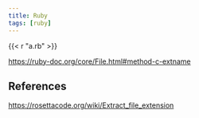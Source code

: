 ```yaml
---
title: Ruby
tags: [ruby]
---
```


{{< r "a.rb" >}}

<https://ruby-doc.org/core/File.html#method-c-extname>

## References

<https://rosettacode.org/wiki/Extract_file_extension>
